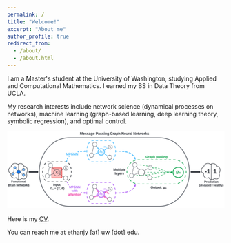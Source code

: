 ```yaml
---
permalink: /
title: "Welcome!"
excerpt: "About me"
author_profile: true
redirect_from: 
  - /about/
  - /about.html
---
```


I am a Master's student at the University of Washington, studying Applied and Computational Mathematics. I earned my BS in Data Theory from UCLA. 

My research interests include network science (dynamical processes on networks), machine learning (graph-based learning, deep learning theory, symbolic regression), and optimal control.

![gnn](https://github.com/ethanjyoung/ethanjyoung.github.io/blob/master/images/braingb.png?raw=true)

Here is my <a href="https://github.com/ethanjyoung/ethanjyoung.github.io/raw/master/files/CV.pdf" download>CV</a>.

You can reach me at ethanjy \[at\] uw \[dot\] edu.
